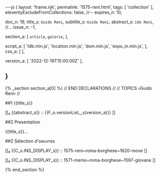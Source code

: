 ---js
{
  layout:    'frame.njk',
  permalink: '1575-reni.html',
  tags:      [ 'collection' ],
  eleventyExcludeFromCollections: false,
  //-- expires_n: 10,

  doc_n:      19,
  title_s:    `Guido Reni`,
  subtitle_s: `Guido Reni`,
  abstract_s: `ido Reni`,
  //... issue_n: -1,

  section_a:
  [
    `article`,
    `galerie`,
  ],

  script_a:
  [
    'Idb.min.js',
    'location.min.js',
    'dom.min.js',
    'expo_in.min.js',
  ],
  css_a:
  [
  ],

  version_a:
  [
    '2022-12-19T15:00:00Z'
  ],

}
---
{% _section section_a[0] %}
// END DECLARATIONS //
//  TOPICS
‹Guido Reni›
//

##1 {{title_s}}

[[₀  {{abstract_s}}  ::
     {{F_o.versionList__s(version_a)}}  ]]

##2  Presentation

{{title_s}}...

##2  Sélection d'oeuvres

[[₉  {{C_o.INS_DISPLAY_s}} ::
     1575-reni~roma-borghese~1620-mose ]]

[[₉  {{C_o.INS_DISPLAY_s}} ::
     1571-merisi~roma-borghese~1597-giovane ]]

{% end_section %}
